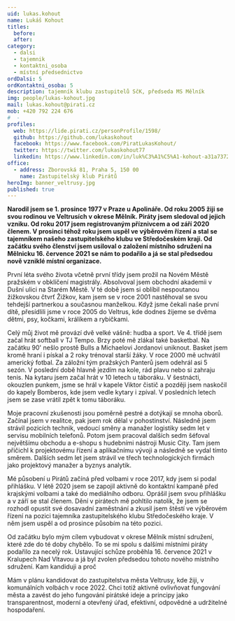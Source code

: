 ```yaml
---
uid: lukas.kohout
name: Lukáš Kohout
titles:
  before:
  after: 
category:
  - dalsi
  - tajemnik
  - kontaktni_osoba
  - místní předsednictvo
ordDalsi: 5
ordKontaktni_osoba: 5
description: tajemník klubu zastupitelů SčK, předseda MS Mělník
img: people/lukas-kohout.jpg
mail: lukas.kohout@pirati.cz
mob: +420 792 224 676
#  - 
profiles:
  web: https://lide.pirati.cz/personProfile/1598/
  github: https://github.com/lukaskohout
  facebook: https://www.facebook.com/PiratLukasKohout/
  twitter: https://twitter.com/lukaskohout77
  linkedin: https://www.linkedin.com/in/luk%C3%A1%C5%A1-kohout-a31a7372/
office:
  - address: Zborovská 81, Praha 5, 150 00
    name: Zastupitelský klub Pirátů 
heroImg: banner_veltrusy.jpg
published: true
---
```


**Narodil jsem se 1. prosince 1977 v Praze u Apolináře. Od roku 2005 žiji se svou rodinou ve Veltrusích v okrese Mělník. Piráty jsem sledoval od jejich vzniku. Od roku 2017 jsem registrovaným příznivcem a od září 2020 členem. V prosinci téhož roku jsem uspěl ve výběrovém řízení a stal se tajemníkem našeho zastupitelského klubu ve Středočeském kraji. Od začátku svého členství jsem usiloval o založení místního sdružení na Mělnicku 16. července 2021 se nám to podařilo a já se stal předsedou nově vzniklé místní organizace.**

První léta svého života včetně první třídy jsem prožil na Novém Městě pražském v obklíčení magistrály. Absolvoval jsem obchodní akademii v Dušní ulici na Starém Městě. V té době jsem si oblíbil nespoutanou žižkovskou čtvrť Žižkov, kam jsem se v roce 2001 nastěhoval se svou tehdejší partnerkou a současnou manželkou. Když jsme čekali naše první dítě, přesídlili jsme v roce 2005 do Veltrus, kde dodnes žijeme se dvěma dětmi, psy, kočkami, králíkem a rybičkami.

Celý můj život mě provází dvě velké vášně: hudba a sport. Ve 4. třídě jsem začal hrát softball v TJ Tempo. Brzy poté mě zlákal také basketbal. Na začátku 90' nešlo prostě Bulls a Michaelovi Jordanovi uniknout. Basket jsem kromě hraní i pískal a 2 roky trénoval starší žáky. V roce 2000 mě uchvátil americký fotbal. Za záložní tým pražských Panterů jsem odehrál asi 5 sezón. V poslední době hlavně jezdím na kole, rád plavu nebo si zahraju tenis. Na kytaru jsem začal hrát v 10 letech u táboráku. V šestnácti, okouzlen punkem, jsme se hrál v kapele Viktor čistič a později jsem naskočil do kapely Bomberos, kde jsem vedle kytary i zpíval. V posledních letech jsem se zase vrátil zpět k tomu táboráku. 

Moje pracovní zkušenosti jsou poměrně pestré a dotýkají se mnoha oborů. Začínal jsem v realitce, pak jsem rok dělal v pohostinství. Následně jsem strávil pozicích technik, vedoucí směny a manažer logistiky sedm let v servisu mobilních telefonů. Potom jsem pracoval dalších sedm šéfoval největšímu obchodu a e-shopu s hudebními nástroji Music City. Tam jsem přičichl k projektovému řízení a aplikačnímu vývoji a následně se vydal tímto směrem. Dalších sedm let jsem strávil ve třech technologických firmách jako projektový manažer a byznys analytik.

Mé působení u Pirátů začíná před volbami v roce 2017, kdy jsem si podal přihlášku. V létě 2020 jsem se zapojil aktivně do kontaktní kampaně před krajskými volbami a také do mediálního odboru. Oprášil jsem svou přihlášku a v září se stal členem. Dění v pirátech mě pohltilo natolik, že jsem se rozhodl opustit své dosavadní zaměstnání a zkusil jsem štěstí ve výběrovém řízení na pozici tajemníka zastupitelského klubu Středočeského kraje. V něm jsem uspěl a od prosince působím na této pozici. 

Od začátku bylo mým cílem vybudovat v okrese Mělník místní sdružení, které zde do té doby chybělo. To se mi spolu s dalšími místními piráty podařilo za necelý rok. Ustavující schůze proběhla 16. července 2021 v Kralupech Nad Vltavou a já byl zvolen předsedou tohoto nového místního sdružení.
Kam kandiduji a proč

Mám v plánu kandidovat do zastupitelstva města Veltrusy, kde žiji, v komunálních volbách v roce 2022. Chci totiž aktivně ovlivňovat fungování města a zavést do jeho fungování pirátské ideje a principy jako transparentnost, moderní a otevřený úřad, efektivní, odpovědné a udržitelné hospodaření.
